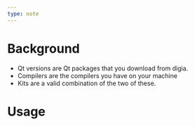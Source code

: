 ```yaml
---
type: note
---
```

# Background
- Qt versions are Qt packages that you download from digia.
- Compilers are the compilers you have on your machine
- Kits are a valid combination of the two of these. 

# Usage